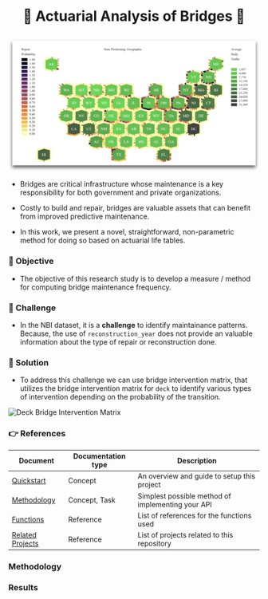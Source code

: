 <h1 align='center'>

🌉  Actuarial Analysis of Bridges 🌟

</h1>

![actuarial hexagon](images/hexagon-actuarial.png)

- Bridges are critical infrastructure whose maintenance is a key responsibility for both government and private organizations. 

- Costly to build and repair, bridges are valuable assets that can benefit from improved predictive maintenance.
 
 - In this work, we present a novel, straightforward, non-parametric method for doing so based on actuarial life tables.

### 🎯 Objective
- The objective of this research study is to develop a measure / method for computing bridge maintenance frequency.

### 💪 Challenge
- In the NBI dataset, it is a **challenge** to identify maintainance patterns. Because, the use of `reconstruction_year` does not provide an valuable information about the type of repair or reconstruction done.

### 🧪 Solution
- To address this challenge we can use bridge intervention matrix, that utilizes the bridge intervention matrix for `deck` to identify various types of intervention depending on the probability of the transition.
 
![Deck Bridge Intervention Matrix](assets/intervention-matrix.png)

### 👉 References

| Document | Documentation type | Description |
| ------------- | ------------------ | ----------- |
| [Quickstart](docs/quickstart.md) | Concept | An overview and guide to setup this project |
| [Methodology](docs/methodology.md) | Concept, Task | Simplest possible method of implementing your API |
| [Functions](docs/functions.md) | Reference | List of references for the functions used|
| [Related Projects](docs/related-projects.md) | Reference | List of projects related to this repository |

### Methodology

### Results

